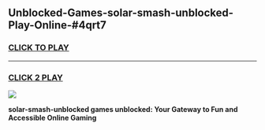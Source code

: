 
## Unblocked-Games-solar-smash-unblocked-Play-Online-#4qrt7
<h3>
<a href="https://premium.freeplayer.one?title=solar-smash-unblocked&ref=27F">CLICK TO PLAY</a></h3>
<hr>

<h3>
<a href="https://premium.freeplayer.one?title=solar-smash-unblocked&ref=27F">CLICK 2 PLAY</a>
  
</h3>

<a href="https://premium.freeplayer.one?title=solar-smash-unblocked&ref=27F"><img src="https://clearcache.store/games.png"></a>


**solar-smash-unblocked games unblocked: Your Gateway to Fun and Accessible Online Gaming**
